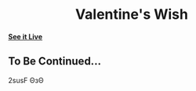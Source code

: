 <h1 align="center">
    Valentine's Wish
</h1>

#### [See it Live](https://lrioxh.github.io/ValentineWish/)


## To Be Continued...
2susF ΘзΘ